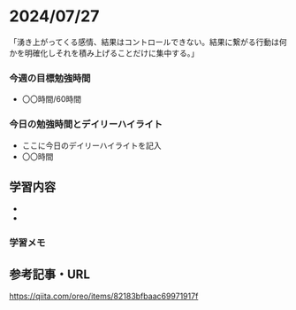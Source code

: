 # 2024/07/27
「湧き上がってくる感情、結果はコントロールできない。結果に繋がる行動は何かを明確化しそれを積み上げることだけに集中する。」  

### 今週の目標勉強時間
- 〇〇時間/60時間

### 今日の勉強時間とデイリーハイライト
- ここに今日のデイリーハイライトを記入
- 〇〇時間

## 学習内容
-
-

### 学習メモ

## 参考記事・URL
<https://qiita.com/oreo/items/82183bfbaac69971917f>
